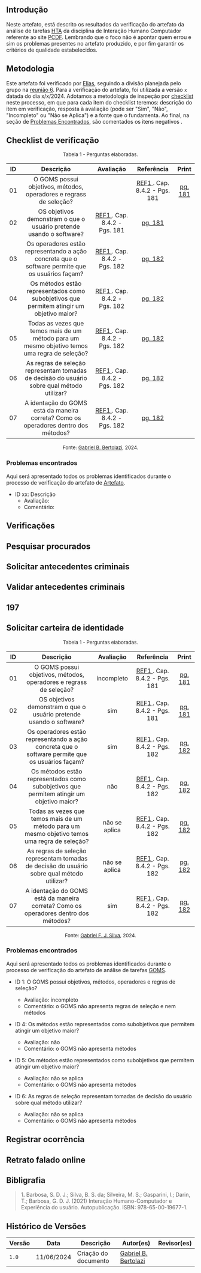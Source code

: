 ## Introdução

Neste artefato, está descrito os resultados da verificação do artefato da análise de tarefas [HTA](https://interacao-humano-computador.github.io/2024.1-PCDF/analise_requisitos1/analise_tarefas/hta/) da disciplina de Interação Humano Computador referente ao site [PCDF](https://www.pcdf.df.gov.br/). Lembrando que o foco não é apontar quem errou e sim os problemas presentes no artefato produzido, e por fim garantir os critérios de qualidade estabelecidos.

## Metodologia

Este artefato foi verificado por [Elias][EliasGH], seguindo a divisão planejada pelo grupo na [reunião 6](https://interacao-humano-computador.github.io/2024.1-Correios/atas/ata6/). Para a verificação do artefato, foi utilizada a versão `x` datada do dia x/x/2024. Adotamos a metodologia de inspeção por [checklist](#checklist-de-verificacao) neste processo, em que para cada item do checklist teremos: descrição do item em verificação, resposta à avaliação (pode ser "Sim", "Não", "Incompleto" ou "Não se Aplica") e a fonte que o fundamenta. Ao final, na seção de [Problemas Encontrados](#problemas-encontrados), são comentados os itens negativos .


## Checklist de verificação

<font size="2"><p style="text-align: center">Tabela 1 - Perguntas elaboradas.</p></font>

|ID| Descrição | Avaliação | Referência|Print|
|:--:|:--:|:--:|:--:|:--:|
|01| O GOMS possui objetivos, métodos, operadores e regrass de seleção?|  |<a href="#ref1"> REF1 </a>. Cap. 8.4.2 - Pgs. 181 | [pg. 181](../../../../assets/prints_verificacao/gabrielb/Pergunta%201%20pagina%20181%20GOMS.png) |
|02| OS objetivos demonstram o que o usuário pretende usando o software? | <a href="#ref1"> REF1 </a>. Cap. 8.4.2 - Pgs. 181 | [pg. 181](../../../../assets/prints_verificacao/gabrielb/Pagina%20181%20e%20182.png) |
|03| Os operadores estão representando a ação concreta que o software permite que os usuários façam? | <a href="#ref1"> REF1 </a>. Cap. 8.4.2 - Pgs. 182 | [pg. 182](../../../../assets/prints_verificacao/gabrielb/Pagina%20181%20e%20182.png) |
|04| Os métodos estão representados como subobjetivos que permitem atingir um objetivo maior? | <a href="#ref1"> REF1 </a>. Cap. 8.4.2 - Pgs. 182 | [pg. 182](../../../../assets/prints_verificacao/gabrielb/Pagina%20181%20e%20182.png) |
|05| Todas as vezes que temos mais de um método para um mesmo objetivo temos uma regra de seleção? | <a href="#ref1"> REF1 </a>. Cap. 8.4.2 - Pgs. 182 | [pg. 182](../../../../assets/prints_verificacao/gabrielb/Pagina%20181%20e%20182.png) |
|06| As regras de seleção representam tomadas de decisão do usuário sobre qual método utilizar? | <a href="#ref1"> REF1 </a>. Cap. 8.4.2 - Pgs. 182 | [pg. 182](../../../../assets/prints_verificacao/gabrielb/Pagina%20181%20e%20182.png) |
|07| A identação do GOMS está da maneira correta? Como os operadores dentro dos métodos? | <a href="#ref1"> REF1 </a>. Cap. 8.4.2 - Pgs. 182 | [pg. 182](../../../../assets/prints_verificacao/gabrielb/pg%20182.png) |


<font size="2"><p style="text-align: center">Fonte: [Gabriel B. Bertolazi][GabrielbGH], 2024.</p></font>

### Problemas encontrados
 
Aqui será apresentado todos os problemas identificados durante o processo de verificação do artefato de [Artefato](https://requisitos-de-software.github.io/2024.1-PCDF/artefato).

- ID xx: Descrição
    - Avaliação:
    - Comentário:

##  Verificações

## Pesquisar procurados

## Solicitar antecedentes criminais

## Validar antecedentes criminais

## 197

## Solicitar carteira de identidade

<font size="2"><p style="text-align: center">Tabela 1 - Perguntas elaboradas.</p></font>

|ID| Descrição | Avaliação | Referência|Print|
|:--:|:--:|:--:|:--:|:--:|
|01| O GOMS possui objetivos, métodos, operadores e regrass de seleção?| incompleto |<a href="#ref1"> REF1 </a>. Cap. 8.4.2 - Pgs. 181 | [pg. 181](../../../../assets/prints_verificacao/gabrielb/Pergunta%201%20pagina%20181%20GOMS.png) |
|02| OS objetivos demonstram o que o usuário pretende usando o software? | sim | <a href="#ref1"> REF1 </a>. Cap. 8.4.2 - Pgs. 181 | [pg. 181](../../../../assets/prints_verificacao/gabrielb/Pagina%20181%20e%20182.png) |
|03| Os operadores estão representando a ação concreta que o software permite que os usuários façam? | sim |<a href="#ref1"> REF1 </a>. Cap. 8.4.2 - Pgs. 182 | [pg. 182](../../../../assets/prints_verificacao/gabrielb/Pagina%20181%20e%20182.png) |
|04| Os métodos estão representados como subobjetivos que permitem atingir um objetivo maior? | não | <a href="#ref1"> REF1 </a>. Cap. 8.4.2 - Pgs. 182 | [pg. 182](../../../../assets/prints_verificacao/gabrielb/Pagina%20181%20e%20182.png) |
|05| Todas as vezes que temos mais de um método para um mesmo objetivo temos uma regra de seleção? | não se aplica | <a href="#ref1"> REF1 </a>. Cap. 8.4.2 - Pgs. 182 | [pg. 182](../../../../assets/prints_verificacao/gabrielb/Pagina%20181%20e%20182.png) |
|06| As regras de seleção representam tomadas de decisão do usuário sobre qual método utilizar? | não se aplica | <a href="#ref1"> REF1 </a>. Cap. 8.4.2 - Pgs. 182 | [pg. 182](../../../../assets/prints_verificacao/gabrielb/Pagina%20181%20e%20182.png) |
|07| A identação do GOMS está da maneira correta? Como os operadores dentro dos métodos? | sim | <a href="#ref1"> REF1 </a>. Cap. 8.4.2 - Pgs. 182 | [pg. 182](../../../../assets/prints_verificacao/gabrielb/pg%20182.png) |


<font size="2"><p style="text-align: center">Fonte: [Gabriel F. J. Silva][GabrielfGH], 2024.</p></font>

### Problemas encontrados
 
Aqui será apresentado todos os problemas identificados durante o processo de verificação do artefato de análise de tarefas [GOMS](https://interacao-humano-computador.github.io/2024.1-PCDF/analise_requisitos1/analise_tarefas/goms/).

- ID 1: O GOMS possui objetivos, métodos, operadores e regras de seleção?
    - Avaliação: incompleto
    - Comentário: o GOMS não apresenta regras de seleção e nem métodos

- ID 4: Os métodos estão representados como subobjetivos que permitem atingir um objetivo maior?
    - Avaliação: não
    - Comentário: o GOMS não apresenta métodos

- ID 5: Os métodos estão representados como subobjetivos que permitem atingir um objetivo maior?
    - Avaliação: não se aplica
    - Comentário: o GOMS não apresenta métodos

- ID 6: As regras de seleção representam tomadas de decisão do usuário sobre qual método utilizar?
    - Avaliação: não se aplica
    - Comentário: o GOMS não apresenta métodos

## Registrar ocorrência

## Retrato falado online

## Bibligrafia

> 1<a id="ref1">.</a> Barbosa, S. D. J.; Silva, B. S. da; Silveira, M. S.; Gasparini, I.; Darin, T.; Barbosa, G. D. J. (2021) Interação Humano-Computador e Experiência do usuário. Autopublicação. ISBN: 978-65-00-19677-1.

## Histórico de Versões

| Versão | Data | Descrição | Autor(es) | Revisor(es) |
| --- | --- | --- | --- | --- |
| `1.0` | 11/06/2024 | Criação do documento | [Gabriel B. Bertolazi](GabrielbGH) |  |


[GabrielfGH]: https://github.com/MMcLovin
[GabrielbGH]: https://github.com/https://github.com/Bertolazi
[ClaudioGH]: https://github.com/claudiohsc
[EliasGH]: https://www.github.com/EliasOliver21
[PabloGH]: https://github.com/pabloheika
[RicardoGH]: https://www.github.com/avmricardo